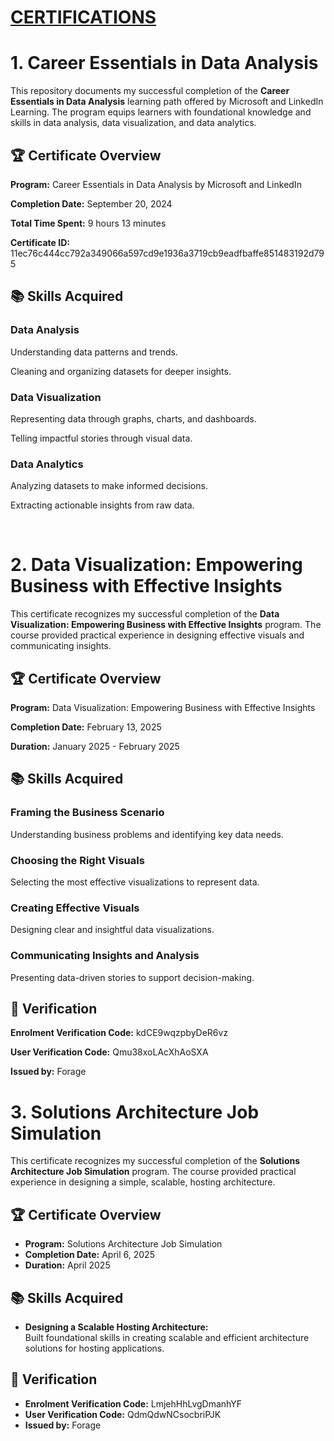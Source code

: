 <h1><u>CERTIFICATIONS</u></h1>
<h1>1. Career Essentials in Data Analysis</h1>
<p>This repository documents my successful completion of the <strong>Career Essentials in Data Analysis</strong> learning path offered by Microsoft and LinkedIn Learning. The program equips learners with foundational knowledge and skills in data analysis, data visualization, and data analytics.</p>
<h2>🏆 Certificate Overview</h2>
<p><strong>Program:</strong> Career Essentials in Data Analysis by Microsoft and LinkedIn</p>
<p><strong>Completion Date:</strong> September 20, 2024</p>
<p><strong>Total Time Spent:</strong> 9 hours 13 minutes</p>
<p><strong>Certificate ID:</strong> 11ec76c444cc792a349066a597cd9e1936a3719cb9eadfbaffe851483192d795</p>
<h2>📚 Skills Acquired</h2>
<h3>Data Analysis</h3>
<p>Understanding data patterns and trends.</p>
<p>Cleaning and organizing datasets for deeper insights.</p>
<h3>Data Visualization</h3>
<p>Representing data through graphs, charts, and dashboards.</p>
<p>Telling impactful stories through visual data.</p>
<h3>Data Analytics</h3>
<p>Analyzing datasets to make informed decisions.</p>
<p>Extracting actionable insights from raw data.</p>

<br>

<h1>2. Data Visualization: Empowering Business with Effective Insights</h1>
<p>This certificate recognizes my successful completion of the <strong>Data Visualization: Empowering Business with Effective Insights</strong> program. The course provided practical experience in designing effective visuals and communicating insights.</p>
<h2>🏆 Certificate Overview</h2>
<p><strong>Program:</strong> Data Visualization: Empowering Business with Effective Insights</p>
<p><strong>Completion Date:</strong> February 13, 2025</p>
<p><strong>Duration:</strong> January 2025 - February 2025</p>
<h2>📚 Skills Acquired</h2>
<h3>Framing the Business Scenario</h3>
<p>Understanding business problems and identifying key data needs.</p>
<h3>Choosing the Right Visuals</h3>
<p>Selecting the most effective visualizations to represent data.</p>
<h3>Creating Effective Visuals</h3>
<p>Designing clear and insightful data visualizations.</p>
<h3>Communicating Insights and Analysis</h3>
<p>Presenting data-driven stories to support decision-making.</p>
<h2>🔗 Verification</h2>
<p><strong>Enrolment Verification Code:</strong> kdCE9wqzpbyDeR6vz</p>
<p><strong>User Verification Code:</strong> Qmu38xoLAcXhAoSXA</p>
<p><strong>Issued by:</strong> Forage</p>


<h1>3. Solutions Architecture Job Simulation</h1>

<p>
  This certificate recognizes my successful completion of the 
  <strong>Solutions Architecture Job Simulation</strong> program. 
  The course provided practical experience in designing a simple, scalable, hosting architecture.
</p>

<h2>🏆 Certificate Overview</h2>
<ul>
  <li><strong>Program:</strong> Solutions Architecture Job Simulation</li>
  <li><strong>Completion Date:</strong> April 6, 2025</li>
  <li><strong>Duration:</strong> April 2025</li>
</ul>

<h2>📚 Skills Acquired</h2>
<ul>
  <li>
    <strong>Designing a Scalable Hosting Architecture:</strong><br>
    Built foundational skills in creating scalable and efficient architecture solutions for hosting applications.
  </li>
</ul>

<h2>🔗 Verification</h2>
<ul>
  <li><strong>Enrolment Verification Code:</strong> LmjehHhLvgDmanhYF</li>
  <li><strong>User Verification Code:</strong> QdmQdwNCsocbriPJK</li>
  <li><strong>Issued by:</strong> Forage</li>
</ul>
